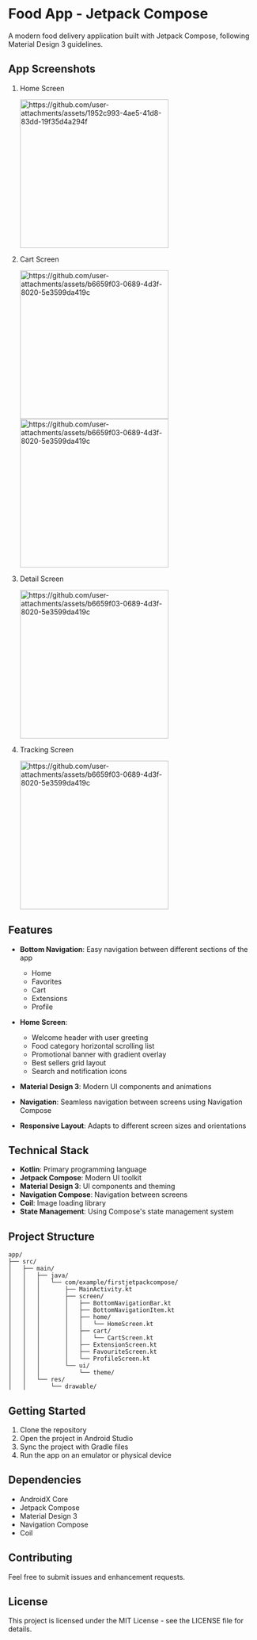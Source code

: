 # Food App - Jetpack Compose

A modern food delivery application built with Jetpack Compose, following Material Design 3 guidelines.

## App Screenshots
1. Home Screen
   
   <img src="https://github.com/user-attachments/assets/1952c993-4ae5-41d8-83dd-19f35d4a294f" width="300"  alt="https://github.com/user-attachments/assets/1952c993-4ae5-41d8-83dd-19f35d4a294f"/>

2. Cart Screen

   <img src="https://github.com/user-attachments/assets/d23e0cc1-c3bb-4411-9cce-e12c953e93a5" width="300" alt="https://github.com/user-attachments/assets/b6659f03-0689-4d3f-8020-5e3599da419c"/>
   <img src="https://github.com/user-attachments/assets/21e70952-0a28-4250-8c10-72a916077cb6" width="300" alt="https://github.com/user-attachments/assets/b6659f03-0689-4d3f-8020-5e3599da419c"/>

3. Detail Screen
   
   <img src="https://github.com/user-attachments/assets/ec5e5209-fe70-4fc9-9d43-8e5a566234cb" width="300" alt="https://github.com/user-attachments/assets/b6659f03-0689-4d3f-8020-5e3599da419c"/>

4. Tracking Screen
   
   <img src="https://github.com/user-attachments/assets/e7141e10-9be7-410f-8af0-22024a077ad2" width="300" alt="https://github.com/user-attachments/assets/b6659f03-0689-4d3f-8020-5e3599da419c"/>

## Features

- **Bottom Navigation**: Easy navigation between different sections of the app
  - Home
  - Favorites
  - Cart
  - Extensions
  - Profile

- **Home Screen**:
  - Welcome header with user greeting
  - Food category horizontal scrolling list
  - Promotional banner with gradient overlay
  - Best sellers grid layout
  - Search and notification icons

- **Material Design 3**: Modern UI components and animations
- **Navigation**: Seamless navigation between screens using Navigation Compose
- **Responsive Layout**: Adapts to different screen sizes and orientations

## Technical Stack

- **Kotlin**: Primary programming language
- **Jetpack Compose**: Modern UI toolkit
- **Material Design 3**: UI components and theming
- **Navigation Compose**: Navigation between screens
- **Coil**: Image loading library
- **State Management**: Using Compose's state management system

## Project Structure

```
app/
├── src/
│   ├── main/
│   │   ├── java/
│   │   │   └── com/example/firstjetpackcompose/
│   │   │       ├── MainActivity.kt
│   │   │       ├── screen/
│   │   │       │   ├── BottomNavigationBar.kt
│   │   │       │   ├── BottomNavigationItem.kt
│   │   │       │   ├── home/
│   │   │       │   │   └── HomeScreen.kt
│   │   │       │   ├── cart/
│   │   │       │   │   └── CartScreen.kt
│   │   │       │   ├── ExtensionScreen.kt
│   │   │       │   ├── FavouriteScreen.kt
│   │   │       │   └── ProfileScreen.kt
│   │   │       └── ui/
│   │   │           └── theme/
│   │   └── res/
│   │       └── drawable/
```

## Getting Started

1. Clone the repository
2. Open the project in Android Studio
3. Sync the project with Gradle files
4. Run the app on an emulator or physical device

## Dependencies

- AndroidX Core
- Jetpack Compose
- Material Design 3
- Navigation Compose
- Coil

## Contributing

Feel free to submit issues and enhancement requests.

## License

This project is licensed under the MIT License - see the LICENSE file for details.
